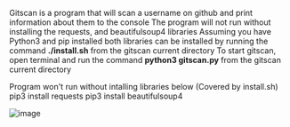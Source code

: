 Gitscan is a program that will scan a username on github and print information about them to the console
The program will not run without installing the requests, and beautifulsoup4 libraries
Assuming you have Python3 and pip installed both libraries can be installed by running the command **./install.sh** from the gitscan current directory
To start gitscan, open terminal and run the command **python3 gitscan.py** from the gitscan current directory

Program won't run without intalling libraries below (Covered by install.sh)
pip3 install requests
pip3 install beautifulsoup4

![image](https://user-images.githubusercontent.com/31965406/81163343-9a7f0400-8f5c-11ea-9118-5bb8dc867dff.png)
